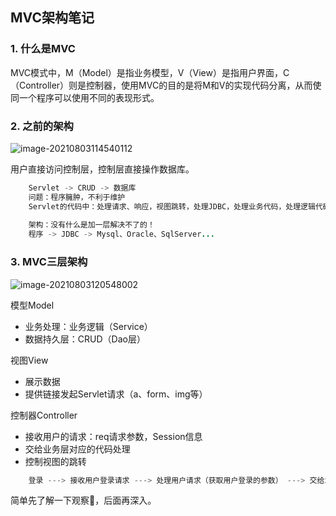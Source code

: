 ## MVC架构笔记

### 1. 什么是MVC

MVC模式中，M（Model）是指业务模型，V（View）是指用户界面，C（Controller）则是控制器，使用MVC的目的是将M和V的实现代码分离，从而使同一个程序可以使用不同的表现形式。

### 2. 之前的架构

![image-20210803114540112](F:\TyporaMD\JavaWeb\JavaBean\image-20210803114540112.png)

用户直接访问控制层，控制层直接操作数据库。

```java
	Servlet -> CRUD -> 数据库
	问题：程序臃肿，不利于维护
	Servlet的代码中：处理请求、响应，视图跳转，处理JDBC，处理业务代码，处理逻辑代码
	
	架构：没有什么是加一层解决不了的！
	程序 -> JDBC -> Mysql、Oracle、SqlServer...
```

### 3. MVC三层架构

![image-20210803120548002](F:\TyporaMD\JavaWeb\JavaBean\image-20210803120548002.png)

模型Model

- 业务处理：业务逻辑（Service）
- 数据持久层：CRUD（Dao层）

视图View

- 展示数据
- 提供链接发起Servlet请求（a、form、img等）

控制器Controller

- 接收用户的请求：req请求参数，Session信息
- 交给业务层对应的代码处理
- 控制视图的跳转

```java
	登录 ---> 接收用户登录请求 ---> 处理用户请求（获取用户登录的参数） ---> 交给业务层处理登录业务	（判断用户名密码等是否正确） ---> Dao层查询登录信息是否正确 ---> 数据库
```

简单先了解一下观察🧐，后面再深入。